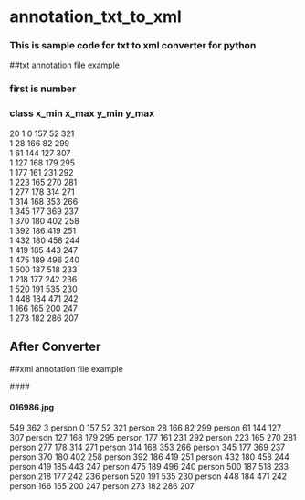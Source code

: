 # annotation_txt_to_xml

### This is sample code for txt to xml converter for python


##txt annotation file example
### first is number
### class x_min x_max y_min y_max
20
1 0 157 52 321  
1 28 166 82 299  
1 61 144 127 307  
1 127 168 179 295  
1 177 161 231 292  
1 223 165 270 281  
1 277 178 314 271  
1 314 168 353 266  
1 345 177 369 237  
1 370 180 402 258  
1 392 186 419 251  
1 432 180 458 244  
1 419 185 443 247  
1 475 189 496 240  
1 500 187 518 233  
1 218 177 242 236  
1 520 191 535 230  
1 448 184 471 242  
1 166 165 200 247  
1 273 182 286 207  

## After Converter
##xml annotation file example

####<annotatioin>  
####  <filename>016986.jpg</filename>  
  <size>  
    <width>549</width>  
    <height>362</height>  
    <depth>3</depth>  
  </size>  
  <object>  
    <name>person</name>  
    <bndbox>  
      <xmin>0</xmin>  
      <ymin>157</ymin>  
      <xmax>52</xmax>  
      <ymax>321</ymax>  
    </bndbox>  
  </object>  
  <object>  
    <name>person</name>  
    <bndbox>  
      <xmin>28</xmin>  
      <ymin>166</ymin>  
      <xmax>82</xmax>  
      <ymax>299</ymax>  
    </bndbox>  
  </object>  
  <object>  
    <name>person</name>  
    <bndbox>  
      <xmin>61</xmin>  
      <ymin>144</ymin>  
      <xmax>127</xmax>  
      <ymax>307</ymax>  
    </bndbox>  
  </object>  
  <object>  
    <name>person</name>  
    <bndbox>  
      <xmin>127</xmin>  
      <ymin>168</ymin>  
      <xmax>179</xmax>  
      <ymax>295</ymax>  
    </bndbox>  
  </object>  
  <object>  
    <name>person</name>  
    <bndbox>  
      <xmin>177</xmin>  
      <ymin>161</ymin>  
      <xmax>231</xmax>  
      <ymax>292</ymax>  
    </bndbox>  
  </object>  
  <object>  
    <name>person</name>  
    <bndbox>  
      <xmin>223</xmin>  
      <ymin>165</ymin>  
      <xmax>270</xmax>  
      <ymax>281</ymax>  
    </bndbox>  
  </object>  
  <object>  
    <name>person</name>  
    <bndbox>  
      <xmin>277</xmin>  
      <ymin>178</ymin>  
      <xmax>314</xmax>  
      <ymax>271</ymax>  
    </bndbox>  
  </object>  
  <object>  
    <name>person</name>  
    <bndbox>  
      <xmin>314</xmin>  
      <ymin>168</ymin>  
      <xmax>353</xmax>  
      <ymax>266</ymax>  
    </bndbox>  
  </object>  
  <object>  
    <name>person</name>  
    <bndbox>  
      <xmin>345</xmin>  
      <ymin>177</ymin>  
      <xmax>369</xmax>  
      <ymax>237</ymax>  
    </bndbox>  
  </object>  
  <object>  
    <name>person</name>  
    <bndbox>  
      <xmin>370</xmin>  
      <ymin>180</ymin>  
      <xmax>402</xmax>  
      <ymax>258</ymax>  
    </bndbox>  
  </object>  
  <object>  
    <name>person</name>  
    <bndbox>  
      <xmin>392</xmin>  
      <ymin>186</ymin>  
      <xmax>419</xmax>  
      <ymax>251</ymax>  
    </bndbox>  
  </object>  
  <object>  
    <name>person</name>  
    <bndbox>  
      <xmin>432</xmin>  
      <ymin>180</ymin>  
      <xmax>458</xmax>  
      <ymax>244</ymax>  
    </bndbox>  
  </object>  
  <object>  
    <name>person</name>  
    <bndbox>  
      <xmin>419</xmin>  
      <ymin>185</ymin>  
      <xmax>443</xmax>  
      <ymax>247</ymax>  
    </bndbox>  
  </object>  
  <object>  
    <name>person</name>  
    <bndbox>  
      <xmin>475</xmin>  
      <ymin>189</ymin>  
      <xmax>496</xmax>  
      <ymax>240</ymax>  
    </bndbox>  
  </object>  
  <object>  
    <name>person</name>  
    <bndbox>  
      <xmin>500</xmin>  
      <ymin>187</ymin>  
      <xmax>518</xmax>  
      <ymax>233</ymax>  
    </bndbox>  
  </object>  
  <object>  
    <name>person</name>  
    <bndbox>  
      <xmin>218</xmin>  
      <ymin>177</ymin>  
      <xmax>242</xmax>  
      <ymax>236</ymax>  
    </bndbox>  
  </object>  
  <object>  
    <name>person</name>  
    <bndbox>  
      <xmin>520</xmin>  
      <ymin>191</ymin>  
      <xmax>535</xmax>  
      <ymax>230</ymax>  
    </bndbox>  
  </object>  
  <object>  
    <name>person</name>  
    <bndbox>  
      <xmin>448</xmin>  
      <ymin>184</ymin>  
      <xmax>471</xmax>  
      <ymax>242</ymax>  
    </bndbox>  
  </object>  
  <object>  
    <name>person</name>  
    <bndbox>  
      <xmin>166</xmin>  
      <ymin>165</ymin>  
      <xmax>200</xmax>  
      <ymax>247</ymax>  
    </bndbox>  
  </object>  
  <object>  
    <name>person</name>  
    <bndbox>  
      <xmin>273</xmin>  
      <ymin>182</ymin>  
      <xmax>286</xmax>  
      <ymax>207</ymax>  
    </bndbox>  
  </object>  
</annotatioin>  

